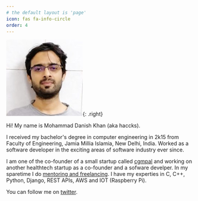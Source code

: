 ```yaml
---
# the default layout is 'page'
icon: fas fa-info-circle
order: 4
---
```



![about-pic](/assets/img/profile/about_pic.jpeg){: .right}

Hi! My name is Mohammad Danish Khan (aka haccks).  

I received my bachelor's degree in computer engineering in 2k15 from Faculty of Engineering, Jamia Millia Islamia, New Delhi, India. Worked as a software developer in the exciting areas of software industry ever since.   

I am one of the co-founder of a small startup called [cgmpal](https://www.cgmpal.com/#/) and working on another healthtech startup as a co-founder and a sofware develper. In my sparetime I do [mentoring and freelancing](https://www.codementor.io/@dankhan). I have my experties in C, C++, Python, Django, REST APIs, AWS and IOT (Raspberry Pi).  

You can follow me on [twitter](https://twitter.com/ihaccks).  
